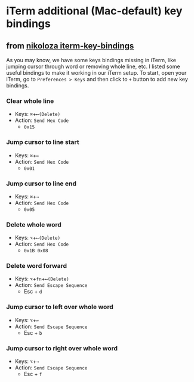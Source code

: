 # iTerm additional (Mac-default) key bindings
## from [nikoloza iterm-key-bindings](https://github.com/nikoloza/articles/blob/master/devtools/iterm-key-bindings.md)

As you may know, we have some keys bindings missing in iTerm, like jumping cursor through word or removing whole line, etc. I listed some useful bindings to make it working in our iTerm setup. To start, open your iTerm, go to `Preferences > Keys` and then click to `+` button to add new key bindings.
  
### Clear whole line

- Keys: `⌘`+`⟵(Delete)`
- Action: `Send Hex Code`
  - `0x15`
  
### Jump cursor to line start

- Keys: `⌘`+`←`
- Action: `Send Hex Code`
  - `0x01`
  
### Jump cursor to line end

- Keys: `⌘`+`→`
- Action: `Send Hex Code`
  - `0x05`

### Delete whole word

- Keys: `⌥`+`⟵(Delete)`
- Action: `Send Hex Code`
  - `0x1B 0x08`
  
### Delete word forward

- Keys: `⌥`+`fn`+`⟵(Delete)`
- Action: `Send Escape Sequence`
  - Esc + `d`
  
### Jump cursor to left over whole word

- Keys: `⌥`+`←`
- Action: `Send Escape Sequence`
  - Esc + `b`
  
### Jump cursor to right over whole word

- Keys: `⌥`+`→`
- Action: `Send Escape Sequence`
  - Esc + `f`